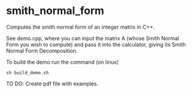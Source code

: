 # smith_normal_form
Computes the smith normal form of an integer matrix in C++.

See demo.cpp, where you can input the matrix A (whose Smith Normal Form you wish to compute) and pass it 
into the calculator, giving its Smith Normal Form Decomposition.

To build the demo run the command (on linux) 
```
sh build_demo.sh 

```

TO DO: Create pdf file with examples.
